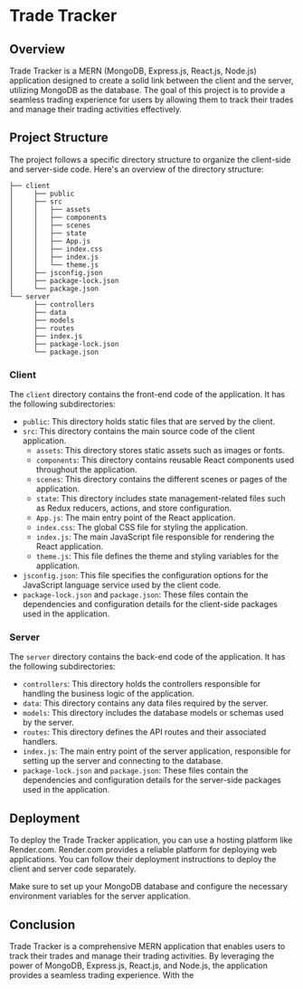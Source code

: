 # Trade Tracker

## Overview

Trade Tracker is a MERN (MongoDB, Express.js, React.js, Node.js) application designed to create a solid link between the client and the server, utilizing MongoDB as the database. The goal of this project is to provide a seamless trading experience for users by allowing them to track their trades and manage their trading activities effectively.

## Project Structure

The project follows a specific directory structure to organize the client-side and server-side code. Here's an overview of the directory structure:

```.
├── client
│     ├── public
│     ├── src
│     │   ├── assets
│     │   ├── components
│     │   ├── scenes
│     │   ├── state
│     │   ├── App.js
│     │   ├── index.css
│     │   ├── index.js
│     │   └── theme.js
│     ├── jsconfig.json
│     ├── package-lock.json
│     └── package.json
└── server
      ├── controllers
      ├── data
      ├── models
      ├── routes
      ├── index.js
      ├── package-lock.json
      └── package.json
```

### Client

The `client` directory contains the front-end code of the application. It has the following subdirectories:

- `public`: This directory holds static files that are served by the client.
- `src`: This directory contains the main source code of the client application.
  - `assets`: This directory stores static assets such as images or fonts.
  - `components`: This directory contains reusable React components used throughout the application.
  - `scenes`: This directory contains the different scenes or pages of the application.
  - `state`: This directory includes state management-related files such as Redux reducers, actions, and store configuration.
  - `App.js`: The main entry point of the React application.
  - `index.css`: The global CSS file for styling the application.
  - `index.js`: The main JavaScript file responsible for rendering the React application.
  - `theme.js`: This file defines the theme and styling variables for the application.
- `jsconfig.json`: This file specifies the configuration options for the JavaScript language service used by the client code.
- `package-lock.json` and `package.json`: These files contain the dependencies and configuration details for the client-side packages used in the application.

### Server

The `server` directory contains the back-end code of the application. It has the following subdirectories:

- `controllers`: This directory holds the controllers responsible for handling the business logic of the application.
- `data`: This directory contains any data files required by the server.
- `models`: This directory includes the database models or schemas used by the server.
- `routes`: This directory defines the API routes and their associated handlers.
- `index.js`: The main entry point of the server application, responsible for setting up the server and connecting to the database.
- `package-lock.json` and `package.json`: These files contain the dependencies and configuration details for the server-side packages used in the application.

## Deployment

To deploy the Trade Tracker application, you can use a hosting platform like Render.com. Render.com provides a reliable platform for deploying web applications. You can follow their deployment instructions to deploy the client and server code separately.

Make sure to set up your MongoDB database and configure the necessary environment variables for the server application.

## Conclusion

Trade Tracker is a comprehensive MERN application that enables users to track their trades and manage their trading activities. By leveraging the power of MongoDB, Express.js, React.js, and Node.js, the application provides a seamless trading experience. With the





